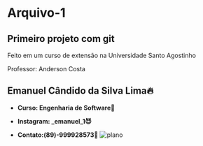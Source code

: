 # Arquivo-1
 Primeiro projeto com git
---
Feito em um curso de extensão na Universidade Santo Agostinho

Professor: Anderson Costa


Emanuel Cândido da Silva Lima🔥
------------
+ **Curso: Engenharia de Software🚀**

 + **Instagram: _emanuel_1😈**

 + **Contato:(89)-999928573🤖**
   ![plano](https://i.ibb.co/BH6SdF8J/git-github-drawio.png)

